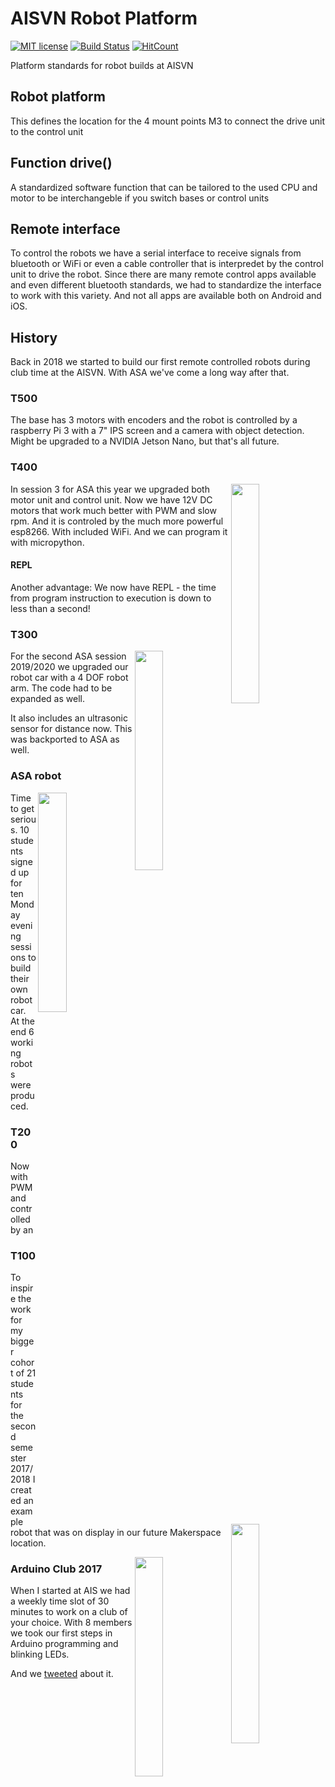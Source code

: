 # AISVN Robot Platform
[![MIT license](https://img.shields.io/github/license/kreier/aisvn)](https://kreier.mit-license.org/)
[![Build Status](https://travis-ci.com/kreier/aisvn.svg?branch=master)](https://travis-ci.com/kreier/aisvn)
[![HitCount](http://hits.dwyl.io/kreier/aisvn.svg)](http://hits.dwyl.io/kreier/aisvn)

Platform standards for robot builds at AISVN

## Robot platform

This defines the location for the 4 mount points M3 to connect the drive unit to the control unit

## Function drive()

A standardized software function that can be tailored to the used CPU and motor to be interchangeble if you switch bases or control units

## Remote interface

To control the robots we have a serial interface to receive signals from bluetooth or WiFi or even a cable controller that is interpredet by the control unit to drive the robot. Since there are many remote control apps available and even different bluetooth standards, we had to standardize the interface to work with this variety. And not all apps are available both on Android and iOS.

## History

Back in 2018 we started to build our first remote controlled robots during club time at the AISVN. With ASA we've come a long way after that.

### T500

The base has 3 motors with encoders and the robot is controlled by a raspberry Pi 3 with a 7" IPS screen and a camera with object detection. Might be upgraded to a NVIDIA Jetson Nano, but that's all future.

### T400
<img src="https://github.com/kreier/T300/raw/master/docs/T400-20191119.jpg" width='30%' align='right'>

In session 3 for ASA this year we upgraded both motor unit and control unit. Now we have 12V DC motors that work much better with PWM and slow rpm. And it is controled by the much more powerful esp8266. With included WiFi. And we can program it with micropython. 

#### REPL
Another advantage: We now have REPL - the time from program instruction to execution is down to less than a second!

### T300
<img src="https://github.com/kreier/T300/raw/master/docs/T300-20191119.jpg" width='30%' align='right'>

For the second ASA session 2019/2020 we upgraded our robot car with a 4 DOF robot arm. The code had to be expanded as well.

It also includes an ultrasonic sensor for distance now. This was backported to ASA as well.

### ASA robot
<img src="https://github.com/kreier/T300/raw/master/docs/asa-20191119.jpg" width='30%' align='right'>

Time to get serious. 10 students signed up for ten Monday evening sessions to build their own robot car. At the end 6 working robots were produced.

### T200
<img src="https://github.com/kreier/T300/raw/master/docs/T200-20191119.jpg" width='30%' align='right'>

Now with PWM and controlled by an

### T100

To inspire the work for my bigger cohort of 21 students for the second semester 2017/2018 I created an example robot that was on display in our future Makerspace location.

<img src="https://github.com/kreier/T300/raw/master/docs/T100-20191119.jpg" width='30%' align='right'>

### Arduino Club 2017

When I started at AIS we had a weekly time slot of 30 minutes to work on a club of your choice. With 8 members we took our first steps in Arduino programming and blinking LEDs.

And we [tweeted](https://twitter.com/matthiashcmc/status/971250335628046337) about it.
